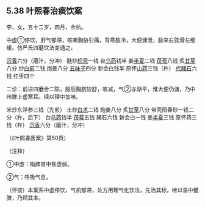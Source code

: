 ## 5.38 叶熙春治痰饮案

李，女，五十二岁，四月，余杭。

中虚①停饮，肝气郁滞，咳嗽胸胁引痛，背寒肢冷，大便溏泄，脉来右弦滑左细缓。仿严氏四磨饮法变通之。

[沉香](https://www.gmzyjc.com/read/bc/bc11-0.0.9.0.0.md)六分（磨汁，分冲） 麸炒[枳壳](https://www.gmzyjc.com/read/bc/bc11-0.0.3.0.0.md)一钱 台[乌药](https://www.gmzyjc.com/read/bc/bc11-0.0.6.0.0.md)钱半 姜[半夏](https://www.gmzyjc.com/read/bc/bc16-0.1.1.0.0.md)二钱 [茯苓](https://www.gmzyjc.com/read/bc/bc05-0.0.1.0.0.md)八钱 炙[甘草](https://www.gmzyjc.com/read/bc/bc17-0.1.8.0.0.md)八分 炒[白前](https://www.gmzyjc.com/read/bc/bc16-0.1.6.0.0.md)二钱 炮姜八分 [五味子](https://www.gmzyjc.com/read/bc/bc18-0.0.2.0.0.md)四分 新会白钱半 原怀[山药](https://www.gmzyjc.com/read/bc/bc17-0.1.6.0.0.md)三钱（杵） [代赭石](https://www.gmzyjc.com/read/bc/bc10-0.0.4.0.0.md)六钱 红枣四个

二诊：前进四磨合二陈，服后胸脘较舒，咳减，气②亦渐平，惟大便仍溏，乃中州脾上虚寒耳。续以理中加味。

米炒东洋参三钱（先煎） 土炒[白术](https://www.gmzyjc.com/read/bc/bc17-0.1.5.0.0.md)二钱 炮姜八分 炙[甘草](https://www.gmzyjc.com/read/bc/bc17-0.1.8.0.0.md)八分 带壳阳春砂一钱二分（杵，后下） 台[乌药](https://www.gmzyjc.com/read/bc/bc11-0.0.6.0.0.md)钱半 [茯苓](https://www.gmzyjc.com/read/bc/bc05-0.0.1.0.0.md)五钱 赭石六钱 新会白一钱 姜[半夏](https://www.gmzyjc.com/read/bc/bc16-0.1.1.0.0.md)三钱 原怀药三钱（杵） [沉香](https://www.gmzyjc.com/read/bc/bc11-0.0.9.0.0.md)六分（磨汁，分冲）

（《叶熙春医案》第50页）

〔注释〕

①中虚：指脾胃中焦虚弱。

②气：呼吸气息。

〔评按〕本案系中虚停饮，气机郁滞，处方用理气化饮法，先治其标，继以温中健脾，乃顾其本。
